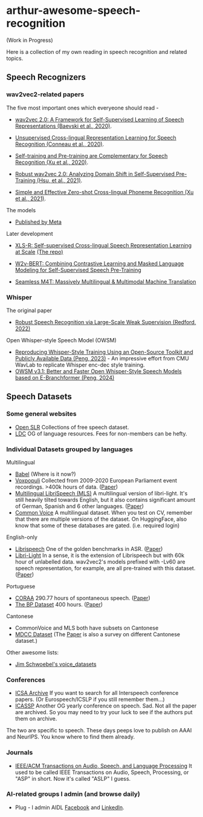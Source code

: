 # arthur-awesome-speech-recognition

(Work in Progress)

Here is a collection of my own reading in speech recognition and related topics.

## Speech Recognizers

### wav2vec2-related papers

The five most important ones which everyeone should read -

- [wav2vec 2.0: A Framework for Self-Supervised Learning of Speech Representations (Baevski et al., 2020)](https://arxiv.org/abs/2006.11477).

- [Unsupervised Cross-lingual Representation Learning for Speech Recognition (Conneau et al., 2020)](https://arxiv.org/abs/2006.13979).

- [Self-training and Pre-training are Complementary for Speech Recognition (Xu et al., 2020)](https://arxiv.org/abs/2010.11430).

- [Robust wav2vec 2.0: Analyzing Domain Shift in Self-Supervised Pre-Training (Hsu, et al., 2021)](https://arxiv.org/abs/2104.01027).

- [Simple and Effective Zero-shot Cross-lingual Phoneme Recognition (Xu et al., 2021)](https://arxiv.org/abs/2109.11680).

The models

- [Published by Meta](https://github.com/facebookresearch/fairseq/tree/main/examples/wav2vec#wav2vec-20)

Later development

- [XLS-R: Self-supervised Cross-lingual Speech Representation Learning at Scale](https://arxiv.org/abs/2111.09296) [(The repo)](https://github.com/facebookresearch/fairseq/tree/main/examples/wav2vec/xlsr)

- [W2v-BERT: Combining Contrastive Learning and Masked Language Modeling for Self-Supervised Speech Pre-Training](https://arxiv.org/abs/2108.06209)

- [Seamless M4T: Massively Multilingual & Multimodal Machine Translation](https://arxiv.org/abs/2308.11596)

### Whisper

The original paper
- [Robust Speech Recognition via Large-Scale Weak Supervision (Redford, 2022)](https://arxiv.org/abs/2212.04356)

Open Whisper-style Speech Model (OWSM)
- [Reproducing Whisper-Style Training Using an Open-Source Toolkit and Publicly Available Data (Peng, 2023)](https://arxiv.org/abs/2309.13876) - An impressive effort from CMU WavLab to replicate Whisper enc-dec style training.
- [OWSM v3.1: Better and Faster Open Whisper-Style Speech Models based on E-Branchformer (Peng, 2024)](https://arxiv.org/abs/2401.16658)

## Speech Datasets

### Some general websites
- [Open SLR](https://www.openslr.org/resources.php) Collections of free speech dataset.
- [LDC](https://catalog.ldc.upenn.edu/) OG of language resources. Fees for non-members can be hefty.

### Individual Datasets grouped by languages

Multilingual

- [Babel](https://en.wikipedia.org/wiki/BABEL_Speech_Corpus) (Where is it now?)
- [Voxpopuli](https://github.com/facebookresearch/voxpopuli) Collected from 2009-2020 European Parliament event recordings. >400k hours of data. ([Paper](https://aclanthology.org/2021.acl-long.80/))
- [Multilingual LibriSpeech (MLS)](https://www.openslr.org/) A multilingual version of libri-light.  It's still heavily tilted towards English, but it also contains significant amount of German, Spanish and 6 other languages. ([Paper](https://arxiv.org/pdf/2012.03411))
- [Common Voice](https://commonvoice.mozilla.org/en/datasets) A multilingual dataset.  When you test on CV, remember that there are multiple versions of the dataset.  On HuggingFace, also know that some of these databases are gated. (i.e. required login)

English-only

- [Librispeech](https://www.openslr.org/12) One of the golden benchmarks in ASR.  ([Paper](https://www.danielpovey.com/files/2015_icassp_librispeech.pdf))
- [Libri-Light](https://github.com/facebookresearch/libri-light) In a sense, it is the extension of Librispeech but with 60k hour of unlabelled data. wav2vec2's models prefixed with -Lv60 are speech representation, for example, are all pre-trained with this dataset. ([Paper](https://arxiv.org/abs/1912.07875))

Portuguese

- [CORAA](https://github.com/nilc-nlp/CORAA) 290.77 hours of spontaneous speech. ([Paper](https://arxiv.org/abs/2110.15731))
- [The BP Dataset](https://github.com/lucasgris/wav2vec4bp) 400 hours. ([Paper](https://arxiv.org/abs/2107.11414))

Cantonese
- CommonVoice and MLS both have subsets on Cantonese
- [MDCC Dataset](https://github.com/HLTCHKUST/cantonese-asr) (The [Paper](https://arxiv.org/pdf/2201.02419.pdf) is also a survey on different Cantonese dataset.)

Other awesome lists:
- [Jim Schwoebel's voice_datasets](https://github.com/jim-schwoebel/voice_datasets)

### Conferences 
- [ICSA Archive](https://www.isca-archive.org/index.html) If you want to search for all Interspeech conference papers. (Or Eurospeech/ICSLP if you still remember them...)
- [ICASSP](https://dblp.org/db/conf/icassp/index.html) Another OG yearly conference on speech.  Sad. Not all the paper are archived. So you may need to try your luck to see if the authors put them on archive.

The two are specific to speech.  These days peeps love to publish on AAAI and NeurIPS.  You know where to find them already. 

### Journals
- [IEEE/ACM Transactions on Audio, Speech, and Language Processing](https://ieeexplore.ieee.org/xpl/RecentIssue.jsp?punumber=6570655) It used to be called IEEE Transactions on Audio, Speech, Processing, or "ASP" in short.  Now it's called "ASLP" I guess.

### AI-related groups I admin (and browse daily)
- Plug - I admin AIDL [Facebook](https://www.facebook.com/groups/DeepNetGroup) and [LinkedIn](https://www.linkedin.com/groups/12846050/).
